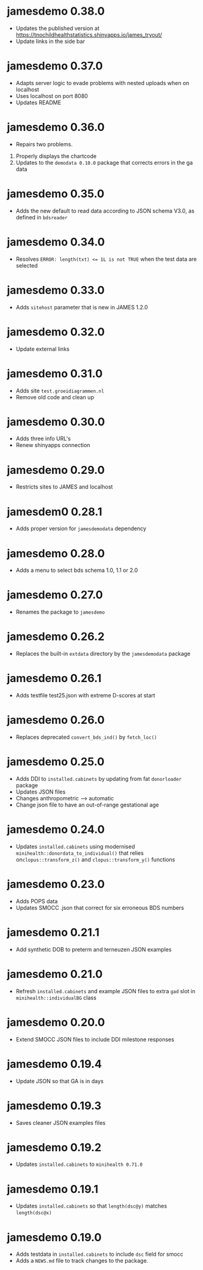 # jamesdemo 0.38.0

- Updates the published version at <https://tnochildhealthstatistics.shinyapps.io/james_tryout/>
- Update links in the side bar

# jamesdemo 0.37.0

- Adapts server logic to evade problems with nested uploads when on localhost
- Uses localhost on port 8080
- Updates README

# jamesdemo 0.36.0

- Repairs two problems. 

1. Properly displays the chartcode
2. Updates to the `demodata 0.10.0` package that corrects errors in the ga data

# jamesdemo 0.35.0

- Adds the new default to read data according to JSON schema V3.0, as defined in `bdsreader`

# jamesdemo 0.34.0

- Resolves `ERROR: length(txt) <= 1L is not TRUE` when the test data are selected

# jamesdemo 0.33.0

- Adds `sitehost` parameter that is new in JAMES 1.2.0

# jamesdemo 0.32.0

- Update external links

# jamesdemo 0.31.0

- Adds site `test.groeidiagrammen.nl`
- Remove old code and clean up

# jamesdemo 0.30.0

- Adds three info URL's
- Renew shinyapps connection

# jamesdemo 0.29.0

- Restricts sites to JAMES and localhost

# jamesdem0 0.28.1

- Adds proper version for `jamesdemodata` dependency

# jamesdemo 0.28.0

* Adds a menu to select bds schema 1.0, 1.1 or 2.0

# jamesdemo 0.27.0

* Renames the package to `jamesdemo`

# jamesdemo 0.26.2

* Replaces the built-in `extdata` directory by the `jamesdemodata` package

# jamesdemo 0.26.1

* Adds testfile test25.json with extreme D-scores at start

# jamesdemo 0.26.0

* Replaces deprecated `convert_bds_ind()` by `fetch_loc()`

# jamesdemo 0.25.0

* Adds DDI to `installed.cabinets` by updating from fat `donorloader` package
* Updates JSON files
* Changes anthropometric --> automatic
* Change json file to have an out-of-range gestational age

# jamesdemo 0.24.0

* Updates `installed.cabinets` using modernised `minihealth::donordata_to_individual()` 
that relies on`clopus::transform_z()` and `clopus::transform_y()` functions 

# jamesdemo 0.23.0

* Adds POPS data
* Updates SMOCC .json that correct for six erroneous BDS numbers

# jamesdemo 0.21.1 

* Add synthetic DOB to preterm and terneuzen JSON examples

# jamesdemo 0.21.0

* Refresh `installed.cabinets` and example JSON files to extra `gad` slot in `minihealth::individualBG` class

# jamesdemo 0.20.0

* Extend SMOCC JSON files to include DDI milestone responses

# jamesdemo 0.19.4

* Update JSON so that GA is in days

# jamesdemo 0.19.3

* Saves cleaner JSON examples files

# jamesdemo 0.19.2

* Updates `installed.cabinets` to `minihealth 0.71.0`

# jamesdemo 0.19.1

* Updates `installed.cabinets` so that `length(dsc@y)` matches `length(dsc@x)` 

# jamesdemo 0.19.0

* Adds testdata in `installed.cabinets` to include `dsc` field for smocc
* Adds a `NEWS.md` file to track changes to the package.
